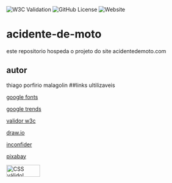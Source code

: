 ![W3C Validation](https://img.shields.io/w3c-validation/html?targetUrl=https%3A%2F%2Fthzz05.github.io%2Fmoto-ciente%2F)
![GitHub License](https://img.shields.io/github/license/https%3A%2F%2Fgithub.com%2Fthzz05/https%3A%2F%2Fgithub.com%2Fthzz05%2Fmoto-ciente)
![Website](https://img.shields.io/website?url=https%3A%2F%2Fthzz05.github.io%2Fmoto-ciente%2F)



# acidente-de-moto
este repositorio hospeda o projeto do site acidentedemoto.com
## autor
thiago porfirio malagolin
##links ultilizaveis

[google fonts](https://fonts.google.com/)

[google trends](https://trends.google.com.br/trends/)

[validor w3c](https://validator.w3.org/)

[draw.io](https://app.diagrams.net/)

[inconfider](https://www.iconfinder.com/)

[pixabay](https://pixabay.com/pt/)

<p>
<a href="http://jigsaw.w3.org/css-validator/check/referer">
    <img style="border:0;width:88px;height:31px"
        src="http://jigsaw.w3.org/css-validator/images/vcss-blue"
        alt="CSS válido!" />
    </a>
</p>
